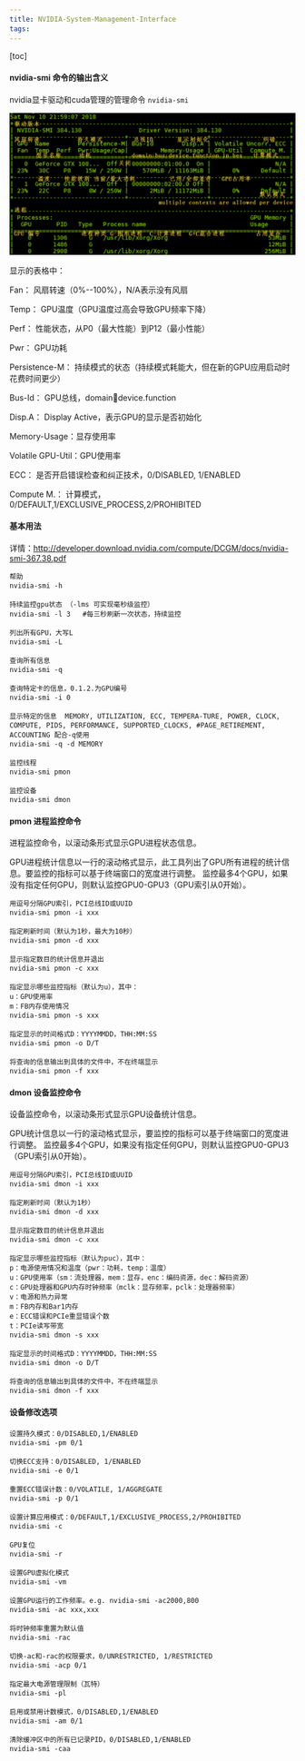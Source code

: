 ```yaml
---
title: NVIDIA-System-Management-Interface
tags: 
---
```


[toc]

#### nvidia-smi 命令的输出含义

nvidia显卡驱动和cuda管理的管理命令 `nvidia-smi`

![nvidia-smi](https://raw.githubusercontent.com/OliverRen/olili_blog_img/master/NVIDIA-System-Management-Interface/2021127/1611735815836.png)

显示的表格中：

Fan：                     风扇转速（0%--100%），N/A表示没有风扇

Temp：                 GPU温度（GPU温度过高会导致GPU频率下降）

Perf：                    性能状态，从P0（最大性能）到P12（最小性能）

Pwr：                     GPU功耗

Persistence-M：   持续模式的状态（持续模式耗能大，但在新的GPU应用启动时花费时间更少）

Bus-Id：               GPU总线，domain:bus:device.function

Disp.A：                Display Active，表示GPU的显示是否初始化

Memory-Usage：显存使用率

Volatile GPU-Util：GPU使用率

ECC：                   是否开启错误检查和纠正技术，0/DISABLED, 1/ENABLED

Compute M.：     计算模式，0/DEFAULT,1/EXCLUSIVE_PROCESS,2/PROHIBITED

#### 基本用法

详情：http://developer.download.nvidia.com/compute/DCGM/docs/nvidia-smi-367.38.pdf

```
帮助
nvidia-smi -h

持续监控gpu状态 （-lms 可实现毫秒级监控）
nvidia-smi -l 3   #每三秒刷新一次状态，持续监控

列出所有GPU，大写L
nvidia-smi -L

查询所有信息
nvidia-smi -q

查询特定卡的信息，0.1.2.为GPU编号
nvidia-smi -i 0

显示特定的信息  MEMORY, UTILIZATION, ECC, TEMPERA-TURE, POWER, CLOCK, COMPUTE, PIDS, PERFORMANCE, SUPPORTED_CLOCKS, #PAGE_RETIREMENT, ACCOUNTING 配合-q使用
nvidia-smi -q -d MEMORY

监控线程
nvidia-smi pmon

监控设备
nvidia-smi dmon
```

#### pmon 进程监控命令

进程监控命令，以滚动条形式显示GPU进程状态信息。

GPU进程统计信息以一行的滚动格式显示，此工具列出了GPU所有进程的统计信息。要监控的指标可以基于终端窗口的宽度进行调整。 监控最多4个GPU，如果没有指定任何GPU，则默认监控GPU0-GPU3（GPU索引从0开始）。

```
用逗号分隔GPU索引，PCI总线ID或UUID
nvidia-smi pmon -i xxx

指定刷新时间（默认为1秒，最大为10秒）
nvidia-smi pmon -d xxx

显示指定数目的统计信息并退出
nvidia-smi pmon -c xxx

指定显示哪些监控指标（默认为u），其中：
u：GPU使用率
m：FB内存使用情况
nvidia-smi pmon -s xxx

指定显示的时间格式D：YYYYMMDD，THH:MM:SS
nvidia-smi pmon -o D/T

将查询的信息输出到具体的文件中，不在终端显示
nvidia-smi pmon -f xxx
```

#### dmon 设备监控命令

设备监控命令，以滚动条形式显示GPU设备统计信息。

GPU统计信息以一行的滚动格式显示，要监控的指标可以基于终端窗口的宽度进行调整。 监控最多4个GPU，如果没有指定任何GPU，则默认监控GPU0-GPU3（GPU索引从0开始）。

```
用逗号分隔GPU索引，PCI总线ID或UUID
nvidia-smi dmon -i xxx

指定刷新时间（默认为1秒）
nvidia-smi dmon -d xxx

显示指定数目的统计信息并退出
nvidia-smi dmon -c xxx

指定显示哪些监控指标（默认为puc），其中：
p：电源使用情况和温度（pwr：功耗，temp：温度）
u：GPU使用率（sm：流处理器，mem：显存，enc：编码资源，dec：解码资源）
c：GPU处理器和GPU内存时钟频率（mclk：显存频率，pclk：处理器频率）
v：电源和热力异常
m：FB内存和Bar1内存
e：ECC错误和PCIe重显错误个数
t：PCIe读写带宽
nvidia-smi dmon -s xxx

指定显示的时间格式D：YYYYMMDD，THH:MM:SS
nvidia-smi dmon -o D/T

将查询的信息输出到具体的文件中，不在终端显示
nvidia-smi dmon -f xxx
```

#### 设备修改选项

```
设置持久模式：0/DISABLED,1/ENABLED
nvidia-smi -pm 0/1

切换ECC支持：0/DISABLED, 1/ENABLED
nvidia-smi -e 0/1

重置ECC错误计数：0/VOLATILE, 1/AGGREGATE
nvidia-smi -p 0/1

设置计算应用模式：0/DEFAULT,1/EXCLUSIVE_PROCESS,2/PROHIBITED
nvidia-smi -c

GPU复位
nvidia-smi -r

设置GPU虚拟化模式
nvidia-smi -vm

设置GPU运行的工作频率。e.g. nvidia-smi -ac2000,800
nvidia-smi -ac xxx,xxx

将时钟频率重置为默认值
nvidia-smi -rac

切换-ac和-rac的权限要求，0/UNRESTRICTED, 1/RESTRICTED
nvidia-smi -acp 0/1

指定最大电源管理限制（瓦特）
nvidia-smi -pl

启用或禁用计数模式，0/DISABLED,1/ENABLED
nvidia-smi -am 0/1

清除缓冲区中的所有已记录PID，0/DISABLED,1/ENABLED
nvidia-smi -caa
```
